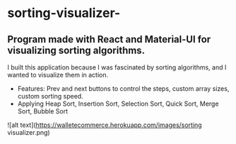 # sorting-visualizer-
Program made with React and Material-UI for visualizing sorting algorithms.  
----
I built this application because I was fascinated by sorting algorithms, and I wanted to visualize them in action. 
- Features: Prev and next buttons to control the steps, custom array sizes, custom sorting speed.  
-  Applying Heap Sort, Insertion Sort, Selection Sort, Quick Sort, Merge Sort, Bubble Sort  

![alt text](https://walletecommerce.herokuapp.com/images/sorting visualizer.png)
